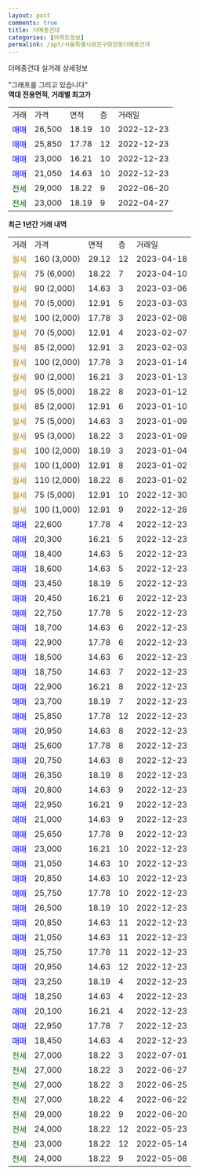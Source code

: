 ```yaml
---
layout: post
comments: true
title: 더메종건대
categories: [아파트정보]
permalink: /apt/서울특별시광진구화양동더메종건대
---
```


더메종건대 실거래 상세정보

<script type="text/javascript">
  google.charts.load('current', {'packages':['line', 'corechart']});
  google.charts.setOnLoadCallback(drawChart);

  function drawChart() {
    var data = new google.visualization.DataTable();
    data.addColumn('date', '거래일');
    data.addColumn('number', "매매");
    data.addColumn('number', "전세");
    data.addColumn('number', "전매");

    data.addRows([[new Date(Date.parse("2023-04-18")), null, null, null], [new Date(Date.parse("2023-04-10")), null, null, null], [new Date(Date.parse("2023-03-06")), null, null, null], [new Date(Date.parse("2023-03-03")), null, null, null], [new Date(Date.parse("2023-02-08")), null, null, null], [new Date(Date.parse("2023-02-07")), null, null, null], [new Date(Date.parse("2023-02-03")), null, null, null], [new Date(Date.parse("2023-01-14")), null, null, null], [new Date(Date.parse("2023-01-13")), null, null, null], [new Date(Date.parse("2023-01-12")), null, null, null], [new Date(Date.parse("2023-01-10")), null, null, null], [new Date(Date.parse("2023-01-09")), null, null, null], [new Date(Date.parse("2023-01-09")), null, null, null], [new Date(Date.parse("2023-01-04")), null, null, null], [new Date(Date.parse("2023-01-02")), null, null, null], [new Date(Date.parse("2023-01-02")), null, null, null], [new Date(Date.parse("2022-12-30")), null, null, null], [new Date(Date.parse("2022-12-28")), null, null, null], [new Date(Date.parse("2022-12-23")), 22600, null, null], [new Date(Date.parse("2022-12-23")), 20300, null, null], [new Date(Date.parse("2022-12-23")), 18400, null, null], [new Date(Date.parse("2022-12-23")), 18600, null, null], [new Date(Date.parse("2022-12-23")), 23450, null, null], [new Date(Date.parse("2022-12-23")), 20450, null, null], [new Date(Date.parse("2022-12-23")), 22750, null, null], [new Date(Date.parse("2022-12-23")), 18700, null, null], [new Date(Date.parse("2022-12-23")), 22900, null, null], [new Date(Date.parse("2022-12-23")), 18500, null, null], [new Date(Date.parse("2022-12-23")), 18750, null, null], [new Date(Date.parse("2022-12-23")), 22900, null, null], [new Date(Date.parse("2022-12-23")), 23700, null, null], [new Date(Date.parse("2022-12-23")), 25850, null, null], [new Date(Date.parse("2022-12-23")), 20950, null, null], [new Date(Date.parse("2022-12-23")), 25600, null, null], [new Date(Date.parse("2022-12-23")), 20750, null, null], [new Date(Date.parse("2022-12-23")), 26350, null, null], [new Date(Date.parse("2022-12-23")), 20800, null, null], [new Date(Date.parse("2022-12-23")), 22950, null, null], [new Date(Date.parse("2022-12-23")), 21000, null, null], [new Date(Date.parse("2022-12-23")), 25650, null, null], [new Date(Date.parse("2022-12-23")), 23000, null, null], [new Date(Date.parse("2022-12-23")), 21050, null, null], [new Date(Date.parse("2022-12-23")), 20850, null, null], [new Date(Date.parse("2022-12-23")), 25750, null, null], [new Date(Date.parse("2022-12-23")), 26500, null, null], [new Date(Date.parse("2022-12-23")), 20850, null, null], [new Date(Date.parse("2022-12-23")), 21050, null, null], [new Date(Date.parse("2022-12-23")), 25750, null, null], [new Date(Date.parse("2022-12-23")), 20950, null, null], [new Date(Date.parse("2022-12-23")), 23250, null, null], [new Date(Date.parse("2022-12-23")), 18250, null, null], [new Date(Date.parse("2022-12-23")), 20100, null, null], [new Date(Date.parse("2022-12-23")), 22950, null, null], [new Date(Date.parse("2022-12-23")), 18450, null, null], [new Date(Date.parse("2022-07-01")), null, 27000, null], [new Date(Date.parse("2022-06-27")), null, 27000, null], [new Date(Date.parse("2022-06-25")), null, 27000, null], [new Date(Date.parse("2022-06-22")), null, 27000, null], [new Date(Date.parse("2022-06-20")), null, 29000, null], [new Date(Date.parse("2022-05-23")), null, 24000, null], [new Date(Date.parse("2022-05-14")), null, 23000, null], [new Date(Date.parse("2022-05-08")), null, 24000, null]]);

    var options = {
      hAxis: {
        format: 'yyyy/MM/dd'
      },    
      lineWidth: 0,
      pointsVisible: true,    
      title: '최근 1년간 유형별 실거래가 분포',
      legend: { position: 'bottom' }
    };

    var formatter = new google.visualization.NumberFormat({pattern:'###,###'} );
    formatter.format(data, 1);
    formatter.format(data, 2);
    
    setTimeout(function() {
        var chart = new google.visualization.LineChart(document.getElementById('columnchart_material'));
        chart.draw(data, (options));
        document.getElementById('loading').style.display = 'none';
    }, 200);
  }
</script>


<div id="loading" style="z-index:20; display: block; margin-left: 0px">"그래프를 그리고 있습니다"</div>
<div id="columnchart_material" style="width: 95%; margin-left: 0px; display: block"></div>
<!-- contents start -->
<b>역대 전용면적, 거래별 최고가</b>
<table class="sortable">
    <tr>
      <td>거래</td>
      <td>가격</td>
      <td>면적</td>
      <td>층</td>
      <td>거래일</td>
    </tr>
        <tr>
          <td><a style="color: blue">매매</a></td>
          <td>26,500</td>
          <td>18.19</td>
          <td>10</td>
          <td>2022-12-23</td>
        </tr>            <tr>
          <td><a style="color: blue">매매</a></td>
          <td>25,850</td>
          <td>17.78</td>
          <td>12</td>
          <td>2022-12-23</td>
        </tr>            <tr>
          <td><a style="color: blue">매매</a></td>
          <td>23,000</td>
          <td>16.21</td>
          <td>10</td>
          <td>2022-12-23</td>
        </tr>            <tr>
          <td><a style="color: blue">매매</a></td>
          <td>21,050</td>
          <td>14.63</td>
          <td>10</td>
          <td>2022-12-23</td>
        </tr>        
        <tr>
              <td><a style="color: darkgreen">전세</a></td>
              <td>29,000</td>
              <td>18.22</td>
              <td>9</td>
              <td>2022-06-20</td>
            </tr>            <tr>
              <td><a style="color: darkgreen">전세</a></td>
              <td>23,000</td>
              <td>18.19</td>
              <td>9</td>
              <td>2022-04-27</td>
            </tr>        
    
</table>

<b>최근 1년간 거래 내역</b>

<table class="sortable">
    <tr>
      <td>거래</td>
      <td>가격</td>
      <td>면적</td>
      <td>층</td>
      <td>거래일</td>
    </tr>
    <tr>
      <td><a style="color: darkgoldenrod">월세</a></td>
      <td>160 (3,000)</td>
      <td>29.12</td>
      <td>12</td>
      <td>2023-04-18</td>
    </tr>          <tr>
      <td><a style="color: darkgoldenrod">월세</a></td>
      <td>75 (6,000)</td>
      <td>18.22</td>
      <td>7</td>
      <td>2023-04-10</td>
    </tr>          <tr>
      <td><a style="color: darkgoldenrod">월세</a></td>
      <td>90 (2,000)</td>
      <td>14.63</td>
      <td>3</td>
      <td>2023-03-06</td>
    </tr>          <tr>
      <td><a style="color: darkgoldenrod">월세</a></td>
      <td>70 (5,000)</td>
      <td>12.91</td>
      <td>5</td>
      <td>2023-03-03</td>
    </tr>          <tr>
      <td><a style="color: darkgoldenrod">월세</a></td>
      <td>100 (2,000)</td>
      <td>17.78</td>
      <td>3</td>
      <td>2023-02-08</td>
    </tr>          <tr>
      <td><a style="color: darkgoldenrod">월세</a></td>
      <td>70 (5,000)</td>
      <td>12.91</td>
      <td>4</td>
      <td>2023-02-07</td>
    </tr>          <tr>
      <td><a style="color: darkgoldenrod">월세</a></td>
      <td>85 (2,000)</td>
      <td>12.91</td>
      <td>3</td>
      <td>2023-02-03</td>
    </tr>          <tr>
      <td><a style="color: darkgoldenrod">월세</a></td>
      <td>100 (2,000)</td>
      <td>17.78</td>
      <td>3</td>
      <td>2023-01-14</td>
    </tr>          <tr>
      <td><a style="color: darkgoldenrod">월세</a></td>
      <td>90 (2,000)</td>
      <td>16.21</td>
      <td>3</td>
      <td>2023-01-13</td>
    </tr>          <tr>
      <td><a style="color: darkgoldenrod">월세</a></td>
      <td>95 (5,000)</td>
      <td>18.22</td>
      <td>8</td>
      <td>2023-01-12</td>
    </tr>          <tr>
      <td><a style="color: darkgoldenrod">월세</a></td>
      <td>85 (2,000)</td>
      <td>12.91</td>
      <td>6</td>
      <td>2023-01-10</td>
    </tr>          <tr>
      <td><a style="color: darkgoldenrod">월세</a></td>
      <td>75 (5,000)</td>
      <td>14.63</td>
      <td>3</td>
      <td>2023-01-09</td>
    </tr>          <tr>
      <td><a style="color: darkgoldenrod">월세</a></td>
      <td>95 (3,000)</td>
      <td>18.22</td>
      <td>3</td>
      <td>2023-01-09</td>
    </tr>          <tr>
      <td><a style="color: darkgoldenrod">월세</a></td>
      <td>100 (2,000)</td>
      <td>18.19</td>
      <td>3</td>
      <td>2023-01-04</td>
    </tr>          <tr>
      <td><a style="color: darkgoldenrod">월세</a></td>
      <td>100 (1,000)</td>
      <td>12.91</td>
      <td>8</td>
      <td>2023-01-02</td>
    </tr>          <tr>
      <td><a style="color: darkgoldenrod">월세</a></td>
      <td>110 (2,000)</td>
      <td>18.22</td>
      <td>8</td>
      <td>2023-01-02</td>
    </tr>          <tr>
      <td><a style="color: darkgoldenrod">월세</a></td>
      <td>75 (5,000)</td>
      <td>12.91</td>
      <td>10</td>
      <td>2022-12-30</td>
    </tr>          <tr>
      <td><a style="color: darkgoldenrod">월세</a></td>
      <td>100 (1,000)</td>
      <td>12.91</td>
      <td>9</td>
      <td>2022-12-28</td>
    </tr>          <tr>
      <td><a style="color: blue">매매</a></td>
      <td>22,600</td>
      <td>17.78</td>
      <td>4</td>
      <td>2022-12-23</td>
    </tr>          <tr>
      <td><a style="color: blue">매매</a></td>
      <td>20,300</td>
      <td>16.21</td>
      <td>5</td>
      <td>2022-12-23</td>
    </tr>          <tr>
      <td><a style="color: blue">매매</a></td>
      <td>18,400</td>
      <td>14.63</td>
      <td>5</td>
      <td>2022-12-23</td>
    </tr>          <tr>
      <td><a style="color: blue">매매</a></td>
      <td>18,600</td>
      <td>14.63</td>
      <td>5</td>
      <td>2022-12-23</td>
    </tr>          <tr>
      <td><a style="color: blue">매매</a></td>
      <td>23,450</td>
      <td>18.19</td>
      <td>5</td>
      <td>2022-12-23</td>
    </tr>          <tr>
      <td><a style="color: blue">매매</a></td>
      <td>20,450</td>
      <td>16.21</td>
      <td>6</td>
      <td>2022-12-23</td>
    </tr>          <tr>
      <td><a style="color: blue">매매</a></td>
      <td>22,750</td>
      <td>17.78</td>
      <td>5</td>
      <td>2022-12-23</td>
    </tr>          <tr>
      <td><a style="color: blue">매매</a></td>
      <td>18,700</td>
      <td>14.63</td>
      <td>6</td>
      <td>2022-12-23</td>
    </tr>          <tr>
      <td><a style="color: blue">매매</a></td>
      <td>22,900</td>
      <td>17.78</td>
      <td>6</td>
      <td>2022-12-23</td>
    </tr>          <tr>
      <td><a style="color: blue">매매</a></td>
      <td>18,500</td>
      <td>14.63</td>
      <td>6</td>
      <td>2022-12-23</td>
    </tr>          <tr>
      <td><a style="color: blue">매매</a></td>
      <td>18,750</td>
      <td>14.63</td>
      <td>7</td>
      <td>2022-12-23</td>
    </tr>          <tr>
      <td><a style="color: blue">매매</a></td>
      <td>22,900</td>
      <td>16.21</td>
      <td>8</td>
      <td>2022-12-23</td>
    </tr>          <tr>
      <td><a style="color: blue">매매</a></td>
      <td>23,700</td>
      <td>18.19</td>
      <td>7</td>
      <td>2022-12-23</td>
    </tr>          <tr>
      <td><a style="color: blue">매매</a></td>
      <td>25,850</td>
      <td>17.78</td>
      <td>12</td>
      <td>2022-12-23</td>
    </tr>          <tr>
      <td><a style="color: blue">매매</a></td>
      <td>20,950</td>
      <td>14.63</td>
      <td>8</td>
      <td>2022-12-23</td>
    </tr>          <tr>
      <td><a style="color: blue">매매</a></td>
      <td>25,600</td>
      <td>17.78</td>
      <td>8</td>
      <td>2022-12-23</td>
    </tr>          <tr>
      <td><a style="color: blue">매매</a></td>
      <td>20,750</td>
      <td>14.63</td>
      <td>8</td>
      <td>2022-12-23</td>
    </tr>          <tr>
      <td><a style="color: blue">매매</a></td>
      <td>26,350</td>
      <td>18.19</td>
      <td>8</td>
      <td>2022-12-23</td>
    </tr>          <tr>
      <td><a style="color: blue">매매</a></td>
      <td>20,800</td>
      <td>14.63</td>
      <td>9</td>
      <td>2022-12-23</td>
    </tr>          <tr>
      <td><a style="color: blue">매매</a></td>
      <td>22,950</td>
      <td>16.21</td>
      <td>9</td>
      <td>2022-12-23</td>
    </tr>          <tr>
      <td><a style="color: blue">매매</a></td>
      <td>21,000</td>
      <td>14.63</td>
      <td>9</td>
      <td>2022-12-23</td>
    </tr>          <tr>
      <td><a style="color: blue">매매</a></td>
      <td>25,650</td>
      <td>17.78</td>
      <td>9</td>
      <td>2022-12-23</td>
    </tr>          <tr>
      <td><a style="color: blue">매매</a></td>
      <td>23,000</td>
      <td>16.21</td>
      <td>10</td>
      <td>2022-12-23</td>
    </tr>          <tr>
      <td><a style="color: blue">매매</a></td>
      <td>21,050</td>
      <td>14.63</td>
      <td>10</td>
      <td>2022-12-23</td>
    </tr>          <tr>
      <td><a style="color: blue">매매</a></td>
      <td>20,850</td>
      <td>14.63</td>
      <td>10</td>
      <td>2022-12-23</td>
    </tr>          <tr>
      <td><a style="color: blue">매매</a></td>
      <td>25,750</td>
      <td>17.78</td>
      <td>10</td>
      <td>2022-12-23</td>
    </tr>          <tr>
      <td><a style="color: blue">매매</a></td>
      <td>26,500</td>
      <td>18.19</td>
      <td>10</td>
      <td>2022-12-23</td>
    </tr>          <tr>
      <td><a style="color: blue">매매</a></td>
      <td>20,850</td>
      <td>14.63</td>
      <td>11</td>
      <td>2022-12-23</td>
    </tr>          <tr>
      <td><a style="color: blue">매매</a></td>
      <td>21,050</td>
      <td>14.63</td>
      <td>11</td>
      <td>2022-12-23</td>
    </tr>          <tr>
      <td><a style="color: blue">매매</a></td>
      <td>25,750</td>
      <td>17.78</td>
      <td>11</td>
      <td>2022-12-23</td>
    </tr>          <tr>
      <td><a style="color: blue">매매</a></td>
      <td>20,950</td>
      <td>14.63</td>
      <td>12</td>
      <td>2022-12-23</td>
    </tr>          <tr>
      <td><a style="color: blue">매매</a></td>
      <td>23,250</td>
      <td>18.19</td>
      <td>4</td>
      <td>2022-12-23</td>
    </tr>          <tr>
      <td><a style="color: blue">매매</a></td>
      <td>18,250</td>
      <td>14.63</td>
      <td>4</td>
      <td>2022-12-23</td>
    </tr>          <tr>
      <td><a style="color: blue">매매</a></td>
      <td>20,100</td>
      <td>16.21</td>
      <td>4</td>
      <td>2022-12-23</td>
    </tr>          <tr>
      <td><a style="color: blue">매매</a></td>
      <td>22,950</td>
      <td>17.78</td>
      <td>7</td>
      <td>2022-12-23</td>
    </tr>          <tr>
      <td><a style="color: blue">매매</a></td>
      <td>18,450</td>
      <td>14.63</td>
      <td>4</td>
      <td>2022-12-23</td>
    </tr>          <tr>
      <td><a style="color: darkgreen">전세</a></td>
      <td>27,000</td>
      <td>18.22</td>
      <td>3</td>
      <td>2022-07-01</td>
    </tr>          <tr>
      <td><a style="color: darkgreen">전세</a></td>
      <td>27,000</td>
      <td>18.22</td>
      <td>3</td>
      <td>2022-06-27</td>
    </tr>          <tr>
      <td><a style="color: darkgreen">전세</a></td>
      <td>27,000</td>
      <td>18.22</td>
      <td>3</td>
      <td>2022-06-25</td>
    </tr>          <tr>
      <td><a style="color: darkgreen">전세</a></td>
      <td>27,000</td>
      <td>18.22</td>
      <td>4</td>
      <td>2022-06-22</td>
    </tr>          <tr>
      <td><a style="color: darkgreen">전세</a></td>
      <td>29,000</td>
      <td>18.22</td>
      <td>9</td>
      <td>2022-06-20</td>
    </tr>          <tr>
      <td><a style="color: darkgreen">전세</a></td>
      <td>24,000</td>
      <td>18.22</td>
      <td>12</td>
      <td>2022-05-23</td>
    </tr>          <tr>
      <td><a style="color: darkgreen">전세</a></td>
      <td>23,000</td>
      <td>18.22</td>
      <td>12</td>
      <td>2022-05-14</td>
    </tr>          <tr>
      <td><a style="color: darkgreen">전세</a></td>
      <td>24,000</td>
      <td>18.22</td>
      <td>9</td>
      <td>2022-05-08</td>
    </tr>      </table>
<!-- contents end -->    

